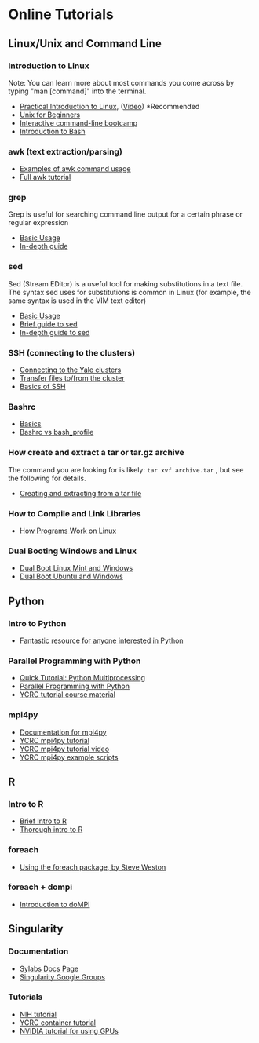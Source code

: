 # Online Tutorials

## Linux/Unix and Command Line

### Introduction to Linux

Note: You can learn more about most commands you come across by typing "man [command]" into the terminal.

* [Practical Introduction to Linux](https://ycrc.github.io/PIL/), ([Video](https://research.computing.yale.edu/ycrc-bootcamp-practical-introduction-linux)) *Recommended
* [Unix for Beginners](http://www.ee.surrey.ac.uk/Teaching/Unix/index.html)
* [Interactive command-line bootcamp](http://rik.smith-unna.com/command_line_bootcamp/)
* [Introduction to Bash](http://cs.lmu.edu/~ray/notes/bash/)

### awk (text extraction/parsing)

* [Examples of awk command usage](https://likegeeks.com/awk-command)
* [Full awk tutorial](http://www.grymoire.com/Unix/Awk.html)

### grep

Grep is useful for searching command line output for a certain phrase or regular expression

* [Basic Usage](https://www.thegeekstuff.com/2009/03/15-practical-unix-grep-command-examples)
* [In-depth guide](https://www.geeksforgeeks.org/grep-command-in-unixlinux/)

### sed

Sed (Stream EDitor) is a useful tool for making substitutions in a text file. The syntax sed uses for substitutions is common in Linux (for example, the same syntax is used in the VIM text editor)

* [Basic Usage](https://askubuntu.com/questions/20414/find-and-replace-text-within-a-file-using-commands)
* [Brief guide to sed](https://www.panix.com/~elflord/unix/sed.html)
* [In-depth guide to sed](http://grymoire.com/Unix/sed.html)

### SSH (connecting to the clusters)

* [Connecting to the Yale clusters](/clusters-at-yale/access)
* [Transfer files to/from the cluster](/clusters-at-yale/data/transfer)
* [Basics of SSH](http://polydistortion.net/doc/ssh.html)

### Bashrc

* [Basics](https://unix.stackexchange.com/questions/129143/what-is-the-purpose-of-bashrc-and-how-does-it-work)
* [Bashrc vs bash_profile](https://apple.stackexchange.com/questions/51036/what-is-the-difference-between-bash-profile-and-bashrc)

### How create and extract a tar or tar.gz archive

The command you are looking for is likely: `tar xvf archive.tar` , but see the following for details.

* [Creating and extracting from a tar file](https://www.howtogeek.com/248780/how-to-compress-and-extract-files-using-the-tar-command-on-linux/)

### How to Compile and Link Libraries

* [How Programs Work on Linux](https://research.computing.yale.edu/support/other-resources/online-tutorials)

### Dual Booting Windows and Linux

* [Dual Boot Linux Mint and Windows](https://itsfoss.com/guide-install-linux-mint-16-dual-boot-windows/)
* [Dual Boot Ubuntu and Windows](https://www.tecmint.com/install-ubuntu-16-04-alongside-with-windows-10-or-8-in-dual-boot/)

## Python

### Intro to Python

* [Fantastic resource for anyone interested in Python](http://www.automatetheboringstuff.com)

### Parallel Programming with Python

* [Quick Tutorial: Python Multiprocessing](https://further-reading.net/2017/01/quick-tutorial-python-multiprocessing/)
* [Parallel Programming with Python](https://chryswoods.com/parallel_python/index.html)
* [YCRC tutorial course material](http://docs.ycrc.yale.edu/parallel_python/)

### mpi4py

* [Documentation for mpi4py](https://mpi4py.readthedocs.io/en/stable/tutorial.html)
* [YCRC mpi4py tutorial](https://research.computing.yale.edu/sites/default/files/files/mpi4py.pdf)
* [YCRC mpi4py tutorial video](https://research.computing.yale.edu/ycrc-bootcamp-python-mpi-parallel-programming-video)
* [YCRC mpi4py example scripts](https://github.com/ycrc/mpi4py-examples)

## R

### Intro to R

* [Brief Intro to R](http://www.r-tutor.com/r-introduction)
* [Thorough intro to R](https://www.cyclismo.org/tutorial/R/)

### foreach

* [Using the foreach package, by Steve Weston](https://cran.r-project.org/web/packages/foreach/vignettes/foreach.pdf)

### foreach + dompi

* [Introduction to doMPI](https://cran.r-project.org/web/packages/doMPI/vignettes/doMPI.pdf)

## Singularity

### Documentation

* [Sylabs Docs Page](https://sylabs.io/docs/)
* [Singularity Google Groups](https://groups.google.com/a/lbl.gov/forum/#!forum/singularity)

### Tutorials

* [NIH tutorial](https://singularity-tutorial.github.io)
* [YCRC container tutorial](http://docs.ycrc.yale.edu/containers-bootcamp)
* [NVIDIA tutorial for using GPUs](https://devblogs.nvidia.com/docker-compatibility-singularity-hpc/)
